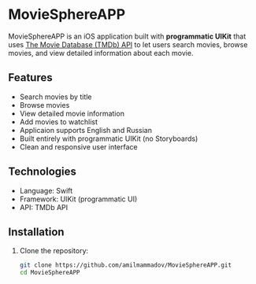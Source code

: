 # MovieSphereAPP

MovieSphereAPP is an iOS application built with **programmatic UIKit** that uses [The Movie Database (TMDb) API](https://www.themoviedb.org/documentation/api) to let users search movies, browse movies, and view detailed information about each movie.

## Features

- Search movies by title
- Browse movies
- View detailed movie information
- Add movies to watchlist
- Applicaion supports English and Russian
- Built entirely with programmatic UIKit (no Storyboards)
- Clean and responsive user interface

## Technologies

- Language: Swift
- Framework: UIKit (programmatic UI)
- API: TMDb API

## Installation

1. Clone the repository:
   ```bash
   git clone https://github.com/amilmammadov/MovieSphereAPP.git
   cd MovieSphereAPP

